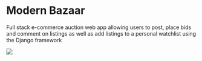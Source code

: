 <h1> Modern Bazaar </h1>

Full stack e-commerce auction web app allowing users to post, place bids and comment on listings as well as add listings to a personal watchlist using the Django framework

<img src="https://img.shields.io/badge/-Python" /> 
